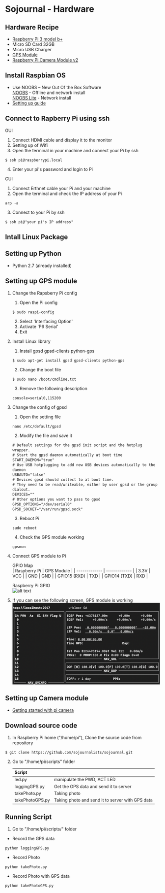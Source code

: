 # Sojournal - Hardware

## Hardware Recipe

- [Raspberry Pi 3 model b+](https://www.raspberrypi.org/products/raspberry-pi-3-model-b-plus/)
- Micro SD Card 32GB
- Micro USB Charger
- [GPS Module](https://www.amazon.co.jp/gp/product/B07D7373KN/)
- [Raspberry Pi Camera Module v2](https://www.raspberrypi.org/products/camera-module-v2/)

## Install Raspbian OS

- Use NOOBS – New Out Of the Box Software  
  [NOOBS](https://www.raspberrypi.org/downloads/noobs/) - Offline and network install  
  [NOOBS Lite](https://www.raspberrypi.org/downloads/noobs/) - Network install
- [Setting up guide](https://projects.raspberrypi.org/en/projects/raspberry-pi-setting-up)

## Connect to Rapberry Pi using ssh

GUI

1. Connect HDMI cable and display it to the monitor
2. Setting up of Wifi
3. Open the terminal in your machine and connect your Pi by ssh

```
$ ssh pi@raspberrypi.local
```

4. Enter your pi's password and login to Pi

CUI

1. Connect Erthnet cable your Pi and your machine
2. Open the terminal and check the IP address of your Pi

```
arp -a
```

3. Connect to your Pi by ssh

```
$ ssh pi@"your pi's IP address"
```

## Intall Linux Package

## Setting up Python

- Python 2.7 (already installed)

## Setting up GPS module

1. Change the Rapsberry Pi config

   1. Open the Pi config

   ```
   $ sudo raspi-config
   ```

   2. Select 'Interfacing Option'
   3. Activate 'P6 Serial'
   4. Exit

1. Install Linux library
   1. Install gpsd gpsd-clients python-gps
   ```
   $ sudo apt-get install gpsd gpsd-clients python-gps
   ```
   2. Change the boot file
   ```
   $ sudo nano /boot/cmdline.txt
   ```
   3. Remove the following description
   ```
   console=serial0,115200
   ```
1. Change the config of gpsd

   1. Open the setting file

   ```
   nano /etc/default/gpsd
   ```

   2. Modify the file and save it

   ```
   # Default settings for the gpsd init script and the hotplug wrapper.
   # Start the gpsd daemon automatically at boot time
   START_DAEMON="true"
   # Use USB hotplugging to add new USB devices automatically to the daemon
   USBAUTO="false"
   # Devices gpsd should collect to at boot time.
   # They need to be read/writeable, either by user gpsd or the group dialout.
   DEVICES=""
   # Other options you want to pass to gpsd
   GPSD_OPTIONS="/dev/serial0"
   GPSD_SOCKET="/var/run/gpsd.sock"
   ```

   3. Reboot Pi

   ```
   sudo reboot
   ```

   4. Check the GPS module working

   ```
   gpsmon
   ```

1. Connect GPS module to Pi

   GPIO Map  
   | Raspberry Pi | GPS Module |
   | ------------- | ------------- |
   | 3.3V | VCC |
   | GND | GND |
   | GPIO15 (RXD) | TXD |
   | GPIO14 (TXD) | RXD |

   Raspberry Pi GPIO  
   ![alt text](https://www.electronicwings.com/public/images/user_images/images/Raspberry%20Pi/RaspberryPi_GPIO/Raspberry%20pi%203%20GPIO_pins_v2.png "Raspberry Pi GPIO")

1. If you can see the following screen, GPS module is working
   ![alt text](./image/gpsmon.png "GPSMON")

## Setting up Camera module

- [Getting started with pi camera](https://projects.raspberrypi.org/en/projects/getting-started-with-picamera)

## Download source code

1. In Raspberry Pi home ("/home/pi"), Clone the source code from repository

```
$ git clone https://github.com/sojournalists/sojournal.git
```

2. Go to "/home/pi/scripts" folder

   | Script          |                                                  |
   | --------------- | ------------------------------------------------ |
   | led.py          | manipulate the PWD, ACT LED                      |
   | loggingGPS.py   | Get the GPS data and send it to server           |
   | takePhoto.py    | Taking photo                                     |
   | takePhotoGPS.py | Taking photo and send it to server with GPS data |

## Running Script

1. Go to "/home/pi/scripts/" folder

- Record the GPS data

```
python loggingGPS.py
```

- Record Photo

```
python takePhoto.py
```

- Record Photo with GPS data

```
python takePhotoGPS.py
```
